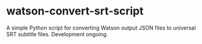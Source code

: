# watson-convert-srt-script
A simple Python script for converting Watson output JSON files to universal SRT subtitle files. Development ongoing.
